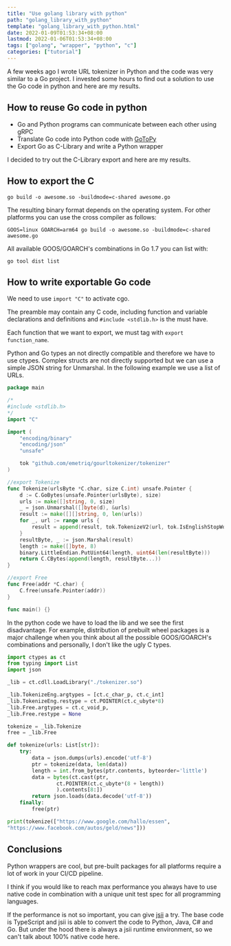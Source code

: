 ```yaml
---
title: "Use golang library with python"
path: "golang_library_with_python"
template: "golang_library_with_python.html"
date: 2022-01-09T01:53:34+08:00
lastmod: 2022-01-06T01:53:34+08:00
tags: ["golang", "wrapper", "python", "c"]
categories: ["tutorial"]
---
```


A few weeks ago I wrote URL tokenizer in Python and the code was very similar to a Go project.
I invested some hours to find out a solution to use the Go code in python and here are my results.

<!--more-->

## How to reuse Go code in python

 - Go and Python programs can communicate between each other using gRPC
 - Translate Go code into Python code with [GoToPy](https://github.com/go-python/gotopy)
 - Export Go as C-Library and write a Python wrapper

I decided to try out the C-Library export and here are my results.

## How to export the C

`go build -o awesome.so -buildmode=c-shared awesome.go`

The resulting binary format depends on the operating system. For other platforms you can use the cross compiler as follows:

`GOOS=linux GOARCH=arm64 go build -o awesome.so -buildmode=c-shared awesome.go`

All available GOOS/GOARCH's combinations in Go 1.7 you can list with:

`go tool dist list`

## How to write exportable Go code
We need to use `import "C"` to activate cgo.

The preamble may contain any C code, including function and variable declarations and definitions and `#include <stdlib.h>` is the must have.

Each function that we want to export, we must tag with `export function_name`.

Python and Go types an not directly compatible and therefore we have to use ctypes. Complex structs are not directly supported but we can use a simple JSON string for Unmarshal. In the following example we use a list of URLs.

```Go
package main

/*
#include <stdlib.h>
*/
import "C"

import (
	"encoding/binary"
	"encoding/json"
	"unsafe"

	tok "github.com/emetriq/gourltokenizer/tokenizer"
)

//export Tokenize
func Tokenize(urlsByte *C.char, size C.int) unsafe.Pointer {
	d := C.GoBytes(unsafe.Pointer(urlsByte), size)
	urls := make([]string, 0, size)
	_ = json.Unmarshal([]byte(d), &urls)
	result := make([][]string, 0, len(urls))
	for _, url := range urls {
		result = append(result, tok.TokenizeV2(url, tok.IsEnglishStopWord))
	}
	resultByte, _ := json.Marshal(result)
	length := make([]byte, 8)
	binary.LittleEndian.PutUint64(length, uint64(len(resultByte)))
	return C.CBytes(append(length, resultByte...))
}

//export Free
func Free(addr *C.char) {
	C.free(unsafe.Pointer(addr))
}

func main() {}
```

In the python code we have to load the lib and we see the first disadvantage. For example, distribution of prebuilt wheel packages is a major challenge when you think about all the possible GOOS/GOARCH's combinations and personally, I don't like the ugly C types.

```python
import ctypes as ct
from typing import List
import json

_lib = ct.cdll.LoadLibrary("./tokenizer.so")

_lib.TokenizeEng.argtypes = [ct.c_char_p, ct.c_int]
_lib.TokenizeEng.restype = ct.POINTER(ct.c_ubyte*8)
_lib.Free.argtypes = ct.c_void_p,
_lib.Free.restype = None

tokenize = _lib.Tokenize
free = _lib.Free

def tokenize(urls: List[str]):
    try:
        data = json.dumps(urls).encode('utf-8')
        ptr = tokenize(data, len(data))
        length = int.from_bytes(ptr.contents, byteorder='little')
        data = bytes(ct.cast(ptr,
                ct.POINTER(ct.c_ubyte*(8 + length))
                ).contents[8:])
        return json.loads(data.decode('utf-8'))
    finally:
        free(ptr)

print(tokenize(["https://www.google.com/hallo/essen",
"https://www.facebook.com/autos/geld/news"]))
```

## Conclusions

Python wrappers are cool, but pre-built packages for all platforms require a lot of work in your CI/CD pipeline.

I think if you would like to reach max performance you always have to use native code in combination with a unique unit test spec for all programming languages.

If the performance is not so important, you can give [jsii](https://github.com/aws/jsii) a try. The base code is TypeScript and jsii is able to convert the code to Python, Java, C# and Go. But under the hood there is always a jsii runtime environment, so we can't talk about 100% native code here.